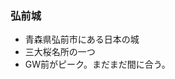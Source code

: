 <section data-background-image="https://c1.staticflickr.com/9/8108/8578856499_93a5d6f440_b.jpg">
  <h3>弘前城</h3>
  <ul>
    <li>青森県弘前市にある日本の城</li>
    <li>三大桜名所の一つ</li>
    <li>GW前がピーク。まだまだ間に合う。</li>
  </ul>
</section>

